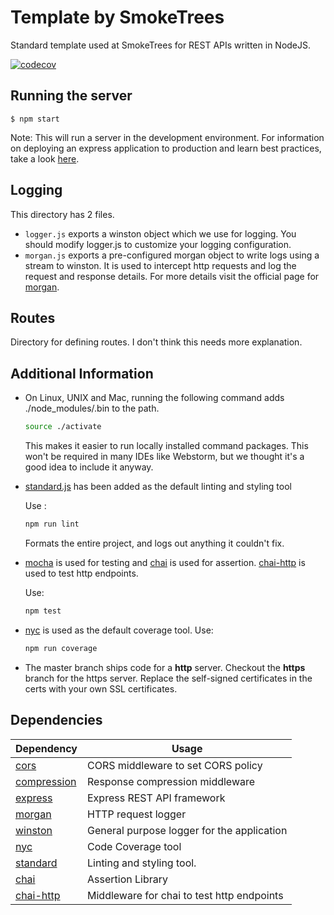 # Template by SmokeTrees

Standard template used at SmokeTrees for REST APIs written in NodeJS.

[![codecov](https://codecov.io/gh/smoke-trees/nodejs-backend-template/branch/master/graph/badge.svg)](https://codecov.io/gh/smoke-trees/nodejs-backend-template)

## Running the server

```
$ npm start
```

Note: This will run a server in the development environment.
For information on deploying an express application to production and learn best practices, take a look [here](https://expressjs.com/en/advanced/best-practice-performance.html).

## Logging

This directory has 2 files.

- `logger.js` exports a winston object which we use for logging. You should modify logger.js to customize your logging configuration.
- `morgan.js` exports a pre-configured morgan object to write logs using a stream to winston. It is used to intercept http requests and log the request and response details.
  For more details visit the official page for [morgan](https://www.npmjs.com/package/morgan).

## Routes

Directory for defining routes. I don't think this needs more explanation.

## Additional Information

- On Linux, UNIX and Mac, running the following command adds ./node_modules/.bin to the path.

  ```bash
  source ./activate
  ```

  This makes it easier to run locally installed command packages.
  This won't be required in many IDEs like Webstorm, but we thought it's a good idea to include it anyway.

- [standard.js](https://npmjs.com/package/standard) has been added as the default linting and styling tool

  Use :

  ```bash
  npm run lint
  ```

  Formats the entire project, and logs out anything it couldn't fix.

- [mocha](https://npmjs.com/package/mocha) is used for testing and [chai](https://npmjs.com/package/chai) is used for assertion.
  [chai-http](https://npmjs.com/package/chai) is used to test http endpoints.

  Use:

  ```bash
  npm test
  ```

- [nyc](https://npmjs.com/package/nyc) is used as the default coverage tool.
  Use:

  ```bash
  npm run coverage
  ```

* The master branch ships code for a **http** server. Checkout the **https** branch for the https server.
  Replace the self-signed certificates in the certs with your own SSL certificates.

## Dependencies

| Dependency                                                       | Usage                                                                |
| ---------------------------------------------------------------- | -------------------------------------------------------------------- |
| [cors](https://npm.com/package/cors)         			   | CORS middleware to set CORS policy                                   |
| [compression](https://npmjs.com/package/compression)             | Response compression middleware                                      |
| [express](https://npmjs.com/package/express)                     | Express REST API framework                                           |
| [morgan](https://npmjs.com/package/morgan)                       | HTTP request logger                                                  |
| [winston](https://npmjs.com/package/winston)                     | General purpose logger for the application                           |
| [nyc](https://npmjs.com/package/nyc)                             | Code Coverage tool                                                   |
| [standard](https://npmjs.com/package/standard)                   | Linting and styling tool.                                            |
| [chai](https://npmjs.com/package/chai)                           | Assertion Library                                                    |
| [chai-http](https://npmjs.com/package/chai-http)                 | Middleware for chai to test http endpoints                           |
